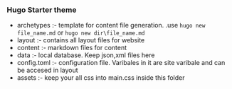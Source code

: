 ### Hugo Starter theme
  - archetypes :- template for content file generation.
                .use `hugo new file_name.md` or `hugo new dir\file_name.md`
  - layout :- contains all layout files for website
  - content :- markdown files for content
  - data :- local database. Keep json,xml files here
  - config.toml :- configuration file. Varibales in it are site varibale and can be accesed in layout 
  - assets :- keep your all css into main.css inside this folder
             
